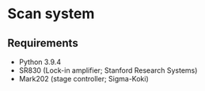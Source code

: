 # Scan system

## Requirements

- Python 3.9.4
- SR830 (Lock-in amplifier; Stanford Research Systems)
- Mark202 (stage controller; Sigma-Koki)

